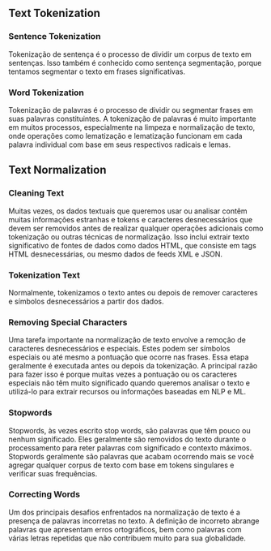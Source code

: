 ## Text Tokenization

### Sentence Tokenization

Tokenização de sentença é o processo de dividir um corpus de texto em sentenças. Isso também é conhecido como sentença segmentação, porque tentamos segmentar o texto em frases significativas.

### Word Tokenization

Tokenização de palavras é o processo de dividir ou segmentar frases em suas palavras constituintes. A tokenização de palavras é muito importante em muitos processos, especialmente na limpeza e normalização de texto, onde operações como lematização e lematização funcionam em cada palavra individual com base em seus respectivos radicais e lemas.

## Text Normalization

### Cleaning Text

Muitas vezes, os dados textuais que queremos usar ou analisar contêm muitas informações estranhas e tokens e caracteres desnecessários que devem ser removidos antes de realizar qualquer operações adicionais como tokenização ou outras técnicas de normalização. Isso inclui extrair texto significativo de fontes de dados como dados HTML, que consiste em tags HTML desnecessárias, ou mesmo dados de feeds XML e JSON.

### Tokenization Text

Normalmente, tokenizamos o texto antes ou depois de remover caracteres e símbolos desnecessários a partir dos dados.

### Removing Special Characters

Uma tarefa importante na normalização de texto envolve a remoção de caracteres desnecessários e especiais. Estes podem ser símbolos especiais ou até mesmo a pontuação que ocorre nas frases. Essa etapa geralmente é executada antes ou depois da tokenização. A principal razão para fazer isso é porque muitas vezes a pontuação ou os caracteres especiais não têm muito significado quando queremos analisar o texto e utilizá-lo para extrair recursos ou informações baseadas em NLP e ML.

### Stopwords

Stopwords, às vezes escrito stop words, são palavras que têm pouco ou nenhum significado. Eles geralmente são removidos do texto durante o processamento para reter palavras com significado e contexto máximos. Stopwords geralmente são palavras que acabam ocorrendo mais se você agregar qualquer corpus de texto com base em tokens singulares e verificar suas frequências.

### Correcting Words

Um dos principais desafios enfrentados na normalização de texto é a presença de palavras incorretas no texto. A definição de incorreto abrange palavras que apresentam erros ortográficos, bem como palavras com várias letras repetidas que não contribuem muito para sua globalidade.